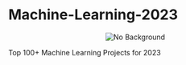 # Machine-Learning-2023

<p align="center">
<img src="https://github.com/uchiha5555/Machine-Learning-2023/assets/133488886/076d6969-14c4-4380-a06b-fde30feec8cb" alt="No Background" />
</p>
  
Top 100+ Machine Learning Projects for 2023
